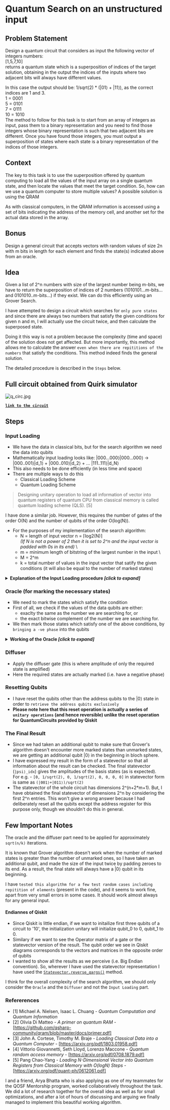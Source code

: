 # Quantum Search on an unstructured input

## Problem Statement
Design a quantum circuit that considers as input the following vector of integers numbers: \
[1,5,7,10] \
returns a quantum state which is a superposition of indices of the target solution, obtaining in the output the indices of the inputs where two adjacent bits will always have different values.

In this case the output should be: 1/sqrt(2) * (|01⟩ + |11⟩), as the correct indices are 1 and 3. \
1 = 0001 \
5 = 0101 \
7 = 0111 \
10 = 1010 \
The method to follow for this task is to start from an array of integers as input, pass them to a binary representation and you need to find those integers whose binary representation is such that two adjacent bits are different. Once you have found those integers, you must output a superposition of states where each state is a binary representation of the indices of those integers.

## Context
The key to this task is to use the superposition offered by quantum computing to load all the values of the input array on a single quantum state, and then locate the values that meet the target condition. So, how can we use a quantum computer to store multiple values? A possible solution is using the QRAM

As with classical computers, in the QRAM information is accessed using a set of bits indicating the address of the memory cell, and another set for the actual data stored in the array. 

## Bonus
Design a general circuit that accepts vectors with random values of size 2n with m bits in length for each element and finds the state(s) indicated above from an oracle.

## Idea
Given a list of 2^n numbers with size of the largest number being m-bits, we have to return the superposition of indices of 2 numbers (1010101...m-bits... and 0101010..m-bits...) if they exist. We can do this efficiently using an Grover Search.

I have attempted to design a circuit which searches for `only pure states` and since there are always two numbers that satisfy the given conditions for given n and m, I will actually use the circuit twice, and then calculate the superposed state.

Doing it this way is not a problem because the complexity (time and space) of the solution does not get affected. But more importantly, this method allows me to calculate the answer `even when there are repititions of the numbers` that satisfy the conditions. This method indeed finds the general solution.

The detailed procedure is described in the `Steps` below.

## Full circuit obtained from Quirk simulator
![q_circ.jpg](https://raw.githubusercontent.com/AsishMandoi/qudratic-speedup-using-quantum/main/cir.jpg)

[**`link to the circuit`**](https://algassert.com/quirk#circuit={%22cols%22:[[%22H%22,%22H%22,%22H%22],[%22%E2%97%A6%22,%22%E2%97%A6%22,%22%E2%97%A6%22,1,1,1,%22X%22],[%22%E2%97%A6%22,%22%E2%97%A6%22,%22%E2%80%A2%22,1,%22X%22,1,%22X%22],[%22%E2%97%A6%22,%22%E2%80%A2%22,%22%E2%97%A6%22,1,%22X%22,%22X%22,%22X%22],[%22%E2%97%A6%22,%22%E2%80%A2%22,%22%E2%80%A2%22,%22X%22,1,%22X%22],[1,1,1,%22%E2%80%A2%22,1,1,1,%22X%22],[1,1,1,1,%22%E2%80%A2%22,1,1,1,%22X%22],[1,1,1,1,1,%22%E2%80%A2%22,1,1,1,%22X%22],[1,1,1,1,1,1,%22%E2%80%A2%22,1,1,1,%22X%22],[1,1,1,1,1,1,1,%22%E2%97%A6%22,%22%E2%97%A6%22,%22%E2%97%A6%22,%22%E2%97%A6%22,%22X%22],[1,1,1,1,1,1,1,%22%E2%80%A2%22,%22%E2%80%A2%22,%22%E2%80%A2%22,%22%E2%80%A2%22,%22X%22],[1,1,1,%22%E2%80%A2%22,1,1,1,%22X%22],[1,1,1,1,%22%E2%80%A2%22,1,1,1,%22X%22],[1,1,1,1,1,%22%E2%80%A2%22,1,1,1,%22X%22],[1,1,1,1,1,1,%22%E2%80%A2%22,1,1,1,%22X%22],[%22%E2%97%A6%22,%22%E2%97%A6%22,%22%E2%97%A6%22,1,1,1,%22X%22],[%22%E2%97%A6%22,%22%E2%97%A6%22,%22%E2%80%A2%22,1,%22X%22,1,%22X%22],[%22%E2%97%A6%22,%22%E2%80%A2%22,%22%E2%97%A6%22,1,%22X%22,%22X%22,%22X%22],[%22%E2%97%A6%22,%22%E2%80%A2%22,%22%E2%80%A2%22,%22X%22,1,%22X%22],[%22H%22,%22H%22,%22H%22,1,1,1,1,1,1,1,1,%22H%22],[%22X%22,%22X%22,%22X%22],[%22%E2%80%A2%22,1,%22Z%22],[%22X%22,%22X%22,%22X%22],[%22H%22,%22H%22,%22H%22,1,1,1,1,%22X%22,1,%22X%22,1,%22X%22]],%22init%22:[0,0,0,0,0,0,0,1,0,1,0,%22-%22]})

## Steps
### Input Loading
  - We have the data in classical bits, but for the search algorithm we need the data into qubits
  - Mathematically input loading looks like: |000...000⟩|000...000⟩ -> |000..001⟩|d_1⟩ + |000..010⟩|d_2⟩ + ... |111..111⟩|d_N⟩
  - This also needs to be done efficiently (in less time and space)
  - There are multiple ways to do this
    - Classical Loading Scheme
    - Quantum Loading Scheme
  
  > Designing unitary operation to load all information of vector into quantum registers of quantum CPU from classical memory is called quantum loading scheme (QLS). [5]
  
  I have done a similar job. However, this requires the number of gates of the order O(N) and the number of qubits of the order O(log(N)).

  - For the purposes of my implementation of the search algorithm:
    - N = length of input vector
      n = ⌈log2(N)⌉ \
      *(If N is not a power of 2 then it is set to 2^n and the input vector is padded with 0s in its end)* \
    - m = minimum length of bitstring of the largest number in the input \
    - M = 2^m
    - k = total number of values in the input vector that satify the given conditions (it will also be equal to the number of marked states)

  <details>
   <summary><b>Explanation of the Input Loading procedure <i>[click to expand]</i></b></summary>
   </br>
   Input loading consists of exactly <code>2^n multi-control multi-not gates</code>.
   The multi-control part acts on <code>n address qubits</code> and the multi-NOTs part on <code>m data qubits</code>.

   The application of the multi-controls is defined as follows:
   - The control points of the ith gate from left corresponds to the ith index.
   - The control points on the jth qubit from the top (in the diagram) corresponds to the jth bit in the binary representation of the ith index.
   - A <code>hole</code> or <code>anti-control</code> corresponds to a <code>0</code> and a <code>dot</code> or control corresponds to a <code>1</code>.
   - For e.g.:
      - If the index is 5 in a 4-qubit control structure, the control points will look like <code>○-■-○-■</code> corresponding to <code>0101</code>.
      - Similary, if the index is 11, in an 4-qubit control structure, the control points will look like <code>○-■-■-■</code> corresponding to <code>1011</code>.

   The application of the multi-<code>NOT</code>s or multi-<code>X</code>s are defined as follows:
   - The X in ith gate corresponds to the data of ith index.
   - The X in jth data qubit corresponds to the jth bit in the binary representation of data in ith index.
   - An <code>I</code> (or no X gate) corresponds to a <code>0</code> in the data, and an <code>X</code> corresponds to a <code>1</code>
   - For e.g.:
      - If the data to be stored is 16 in a 5-qubit data, the gates will look like <code>X-I-I-I-I</code> corresponding to <code>10000</code>.
      - Similarly, if the data to be stored is 3 in a 5-qubit data, the gates will look like <code>I-I-I-X-X</code> corresponding to <code>00011</code>.
  </details>

### Oracle (for marking the necessary states)
  - We need to mark the states which satisfy the condition
  - First of all, we check if the values of the data qubits are either:
    - exaclty the same as the number we are searching for, or
    - the exact bitwise complement of the number we are searching for.
  - We then mark those states which satisfy one of the above conditions, by `bringing a -ve phase` into the qubits
   
  <details>
	<summary><b>Working of the Oracle <i>[click to expand]</i></b></summary>
   </br>
   The CNOT gates compare the individual |s⟩ (search state) qubits and the individual |d⟩ (data) qubits.
   
   The gate will return a |0⟩ if the two states are same and a |1⟩ if they are complementary to each other.
   The <code>multi-anti-control-X</code> gate will act on the ancilla only if all the |s⟩ states and the |d⟩ states are equal.
   Similarly, the <code>multi-control-X</code> gate will act on the ancilla only if all the |s⟩ states and the |d⟩ states are complimentary.
   
   When one of the gates acts on the ancilla, *(It easy to see that at most one of the gate can act as the |s⟩ states and the |d⟩ states can't be equal as well as complimentary at the same time.)* there is a bit-flip. <code>(|0⟩-|1⟩)/sqrt(2)</code> changes to <code>(|1⟩-|0⟩)/sqrt(2)</code> which is same as <code>-(|0⟩-|1⟩)/sqrt(2)</code>.
  </details>

### Diffuser
  - Apply the diffuser gate (this is where amplitude of only the required state is amplified)
  - Here the required states are actually marked (i.e. have a negative phase)

### Resetting Qubits
  - I have reset the qubits other than the address qubits to the |0⟩ state in order to `retrieve the address qubits exclusively`
  - **Please note here that this reset operation is actually a series of `unitary operations` (and hence reversible) unlike the reset operation for QuantumCircuits provided by Qiskit**

### The Final Result
  - Since we had taken an additional qubit to make sure that Grover's algorithm doesn't encounter more marked states than unmarked states, we are getting an additional qubit |0⟩ in the beginning in bloch sphere.
  - I have expressed my result in the form of a statevector so that all information about the result can be checked. The final statevector (`|psi⟩_idx`) gives the amplitudes of the basis states (as is expected). \
  For e.g. - `[0, 1/sqrt(2), 0, 1/sqrt(2), 0, 0, 0, 0]` in statevector form is same as `(|001⟩+|011⟩)/sqrt(2)`
  - The statevector of the whole circuit has dimensions 2^(n+2*m+1). But, I have obtained the final statevector of dimensions 2^n by considering the first 2^n entries. This won't give a wrong answer because I had deliberately reset all the qubits except the address register for this purpose only, though we shouldn't do this in general.

## Few Important Notes
  The oracle and the diffuser part need to be applied for approximately `sqrt(n/k)` iterations.

  It is known that Grover algorithm doesn't work when the number of marked states is greater than the number of unmarked ones, so I have taken an additional qubit, and made the size of the input twice by padding zeroes to its end. As a result, the final state will always have a |0⟩ qubit in its beginning.

  I have `tested this algorithm for a few test random cases including repitition of elements` (present in the code), and it seems to work fine, apart from very small errors in some cases. It should work almost always for any general input.

  #### Endiannes of Qiskit
  - Since Qiskit is little endian, if we want to initailize first three qubits of a circuit to '10', the initialization unitary will initialize qubit_0 to 0, qubit_1 to 0.
  - Similary if we want to see the Operator matrix of a gate or the statevector version of the result. The qubit order we see in Qiskit diagrams corresponds to the vectors and matrices in the opposite order of qubits
  - I wanted to show all the results as we perceive (i.e. Big Endian convention). So, wherever I have used the statevector representation I have used the [`Statevector.reverse_qargs()`](https://qiskit.org/documentation/stubs/qiskit.quantum_info.Statevector.reverse_qargs.html#qiskit-quantum-info-statevector-reverse-qargs) method.

  I think for the overall complexity of the search algorithm, we should only consider the `Oracle` and the `Diffuser` and not the `Input Loading` part.

### Refererences
  - [1] Michael A. Nielsen, Isaac L. Chuang - *Quantum Computation and Quantum Information*
  - [2] Olivia Di Matteo - *A primer on quantum RAM* - [https://github.com/qsharp-community/qram/blob/master/docs/primer.pdf]
  - [3] John A. Cortese, Timothy M. Braje - *Loading Classical Data into a Quantum Computer* - [https://arxiv.org/pdf/1803.01958.pdf]
  - [4] Vittorio Giovannetti, Seth Lloyd, Lorenzo Maccone - *Quantum random access memory* - [https://arxiv.org/pdf/0708.1879.pdf]
  - [5] Pang Chao-Yang - *Loading N-Dimensional Vector into Quantum Registers from Classical Memory with O(logN) Steps* - [https://arxiv.org/pdf/quant-ph/0612061.pdf]

I and a friend, Arya Bhatta who is also applying as one of my teammates for the QOSF Mentorship program, worked collaboratively throughout the task. We did a lot of research together for the overall idea as well as for small optimizations, and after a lot of hours of discussing and arguing we finally managed to implement this beautiful working algorithm.
